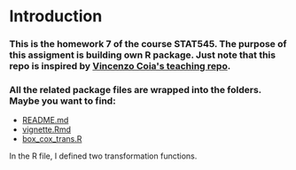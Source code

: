 # Introduction

### This is the homework 7 of the course STAT545. The purpose of this assigment is building own R package. Just note that this repo is inspired by [Vincenzo Coia's teaching repo](https://github.com/vincenzocoia/powers).

### All the related package files are wrapped into the folders. Maybe you want to find:
- [README.md](https://github.com/STAT545-UBC-students/hw07-g-ziyan/blob/master/powers-master/README.md)
- [vignette.Rmd](https://github.com/STAT545-UBC-students/hw07-g-ziyan/blob/master/powers-master/vignettes/using_powers.Rmd)
- [box_cox_trans.R](https://github.com/STAT545-UBC-students/hw07-g-ziyan/blob/master/powers-master/R/box_cox_trans.R) 

In the R file, I defined two transformation functions.

